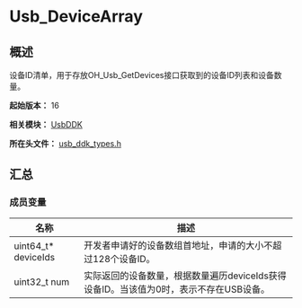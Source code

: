 # Usb_DeviceArray
<!--Kit: Driver Development Kit-->
<!--Subsystem: Driver-->
<!--Owner: @lixinsheng2-->
<!--SE: @w00373942-->
<!--TSE: @dong-dongzhen-->

## 概述

设备ID清单，用于存放OH_Usb_GetDevices接口获取到的设备ID列表和设备数量。

**起始版本：** 16

**相关模块：** [UsbDDK](capi-usbddk.md)

**所在头文件：** [usb_ddk_types.h](capi-usb-ddk-types-h.md)

## 汇总

### 成员变量

| 名称 | 描述 |
| -- | -- |
| uint64_t* deviceIds | 开发者申请好的设备数组首地址，申请的大小不超过128个设备ID。 |
| uint32_t num | 实际返回的设备数量，根据数量遍历deviceIds获得设备ID。当该值为0时，表示不存在USB设备。 |


